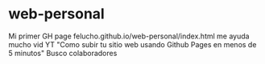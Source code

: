 # web-personal
Mi primer GH page
felucho.github.io/web-personal/index.html
me ayuda mucho vid YT "Como subir tu sitio web usando Github Pages en menos de 5 minutos"
Busco colaboradores
